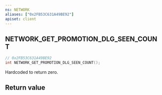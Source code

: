 ```yaml
---
ns: NETWORK
aliases: ["0x2FB53C631A49BE92"]
apiset: client
---
```

## NETWORK_GET_PROMOTION_DLG_SEEN_COUNT

```c
// 0x2FB53C631A49BE92
int NETWORK_GET_PROMOTION_DLG_SEEN_COUNT();
```

Hardcoded to return zero.


## Return value
